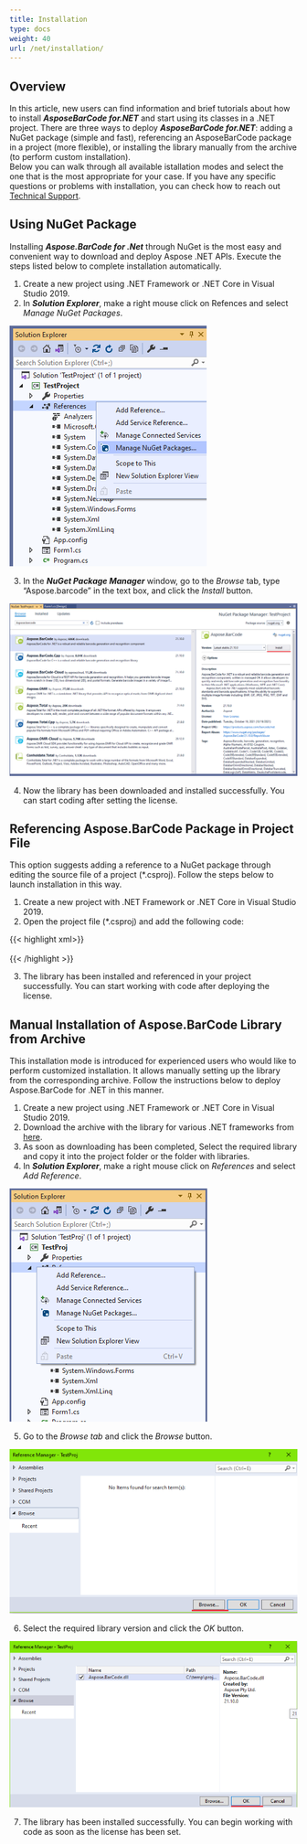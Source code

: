 ```yaml
---
title: Installation
type: docs
weight: 40
url: /net/installation/
---
```


## **Overview**
In this article, new users can find information and brief tutorials about how to install ***AsposeBarCode for.NET*** and start using its classes in a .NET project. There are three ways to deploy ***AsposeBarCode for.NET***: adding a NuGet package (simple and fast), referencing an AsposeBarCode package in a project (more flexible), or installing the library manually from the archive (to perform custom installation).   
Below you can walk through all available istallation modes and select the one that is the most appropriate for your case. If you have any specific questions or problems with installation, you can check how to reach out [Technical Support](/barcode/net/technical-support/). 

## **Using NuGet Package**
Installing ***Aspose.BarCode for .Net*** through NuGet is the most easy and convenient way to download and deploy Aspose .NET APIs. Execute the steps listed below to complete installation automatically.
1. Create a new project using .NET Framework or .NET Core in Visual Studio 2019.
2. In ***Solution Explorer***, make a right mouse click on Refences and select *Manage NuGet Packages*.  
  
![todo:image_alt_text](AddNuget01.png)
  
3. In the ***NuGet Package Manager*** window, go to the *Browse* tab, type “Aspose.barcode” in the text box, and click the *Install* button.
  
![todo:image_alt_text](AddNuget02.png)
  
4. Now the library has been downloaded and installed successfully. You can start coding after setting the license.

## **Referencing Aspose.BarCode Package in Project File**
This option suggests adding a reference to a NuGet package through editing the source file of a project (*.csproj). Follow the steps below to launch installation in this way.
1. Create a new project with .NET Framework or .NET Core in Visual Studio 2019.
2. Open the project file (*.csproj) and add the following code:  
  
{{< highlight xml>}}
<Project Sdk="Microsoft.NET.Sdk">
	<!--Reference to Aspose.Barcode-->
	<ItemGroup>
		<PackageReference Include="Aspose.BarCode" Version="21.10.0.0" />
	</ItemGroup>	
	<!--Reference to .Net Core libraries if .Net Core application-->
	<ItemGroup Condition="$(DefineConstants.Contains(NETCOREAPP))">
		<PackageReference Include="System.Drawing.Common" Version="5.0.2" />
		<PackageReference Include="System.Text.Encoding.CodePages" Version="5.0.0" />
	</ItemGroup>	
</Project>
{{< /highlight >}}
  
3. The library has been installed and referenced in your project successfully. You can start working with code after deploying the license.



## **Manual Installation of Aspose.BarCode Library from Archive**
This installation mode is introduced for experienced users who would like to perform customized installation. It allows manually setting up the library from the corresponding archive. Follow the instructions below to deploy Aspose.BarCode for .NET in this manner.  
1. Create a new project using .NET Framework or .NET Core in Visual Studio 2019.
2. Download the archive with the library for various .NET frameworks from [here](https://downloads.aspose.com/barcode/net).
3. As soon as downloading has been completed, Select the required library and copy it into the project folder or the folder with libraries.
4. In ***Solution Explorer***, make a right mouse click on *References* and select *Add Reference*.  
  
  ![todo:image_alt_text](AddLib01.png)
    
5. Go to the *Browse tab* and click the *Browse* button.  
  
  ![todo:image_alt_text](AddLib02.png)  
    
6. Select the required library version and click the *OK* button.  
  
  ![todo:image_alt_text](AddLib03.png)
    
7. The library has been installed successfully. You can begin working with code as soon as the license has been set.


<!--![todo:image_alt_text](installation_1.jpg)
## **Install or Update Aspose.BarCode using the Package Manager Console**
Follow the steps below to install or upgrade the Aspose.BarCode API using the package manager console:
Open your solution/project in Visual Studio.
Select **TOOLS** -> **NuGet Package Manager** -> **Package Manager Console** from the top menu. This will open package manager console.

![todo:image_alt_text](installation_2.png)

Type the command “Install-Package Aspose.BarCode -Version x.x.0” and press enter to install the latest full release into your application. Alternatively, you can add the "-prerelease" suffix to the command to specify that the latest release including hotfixes is to be installed as well.

![todo:image_alt_text](installation_3.jpg)

If you are not familiar with the Aspose EULA <http://www.aspose.com/corporate/purchase/end-user-license-agreement.aspx> then it is a good idea to read the license referenced in the URL. 
You should now find that Aspose.BarCode has successfully been added and referenced in your application for you.

![todo:image_alt_text](installation_4.jpg)

In the package manager console, you can use the command **Update-Package Aspose.BarCode.NET** and press enter to check for any updates to the Aspose.BarCode package and install them if present. You can also add the "-prerelease" suffix to update the latest release.
## **Referencing the Component**
By following the steps given below, one can add a reference to the Visual Studio .NET project:

1. In the Solution Explorer, expand the project node you want to add a reference to.
1. Right-click **References** node for the project and select **Add Reference** menu item.
1. In the Add Reference dialog box, select the **.NET** tab (usually selected by default).
1. If you have used the MSI installer to install Aspose.BarCode, you will see Aspose.BarCode in the top pane. Select it and click the **Select** button.
1. If you have downloaded and unpacked the DLL only, click the **Browse** button and lock for Aspose.BarCode.dll. 
   You have referenced Aspose.BarCode and it should appear in the **SelectedComponents** pane of the dialog box.
1. Click **OK**.
1. An Aspose.BarCode reference appears under the **References** node of the project.
## **Uninstalling Aspose.BarCode for .NET**
If you have used MSI installer to deploy Aspose.BarCode, follow these steps to completely remove the component and the associated demos and documentation:

1. From the **Start** menu, select **Settings** and then **Control Panel**.
1. Click **Add/Remove Programs**.
1. Select Aspose.BarCode.
1. Click **Change/Remove** to remove Aspose.BarCode.
## **Targeting Specific .NET Framework Version**
Although Aspose.BarCode references .NET Framework 1.1, it is possible to use it on a machine with only version 1.0 installed. But you need to add an entry to the application configuration file to redirect the references because otherwise, the component will try to load assemblies from .NET Framework 1.1. Each assembly that makes up the .NET Framework must be redirected to use .NET Framework version 1.0. The configuration file is an XML file that can be changed as needed. Developers can use it to change settings without recompiling applications. The name and location of the application configuration file depending on the application's host, which can be one of the following:

- Executable--hosted application: The configuration file for an application hosted by the executable host is in the same directory as the application. The name of the configuration file is the name of the application with a .config extension. For example, an application called myApp.exe can be associated with a configuration file called myApp.exe.config.
- ASP.NET-hosted application: ASP.NET configuration files are called Web.config and placed in the application directory as well.

Enter the following XML in the application configuration file:

{{< gist "aspose-com-gists" "f801733f5eb53b0777dd38da9db8366a" "TargetFramework.xml" >}}


## **See Also**
For more information see the MSDN article [https://docs.microsoft.com/en-us/dotnet/standard/library-guidance/cross-platform-targeting](https://docs.microsoft.com/en-us/dotnet/standard/library-guidance/cross-platform-targeting).
-->
